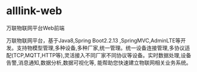 # alllink-web
万联物联网平台Web前端

万联物联网平台，基于Java8,Spring Boot2.2.13 ,SpringMVC,AdminLTE等开发。支持物模型管理,多种设备,多种厂家,统一管理。统一设备连接管理,多协议适配(TCP,MQTT,HTTP等),灵活接入不同厂家不同协议等设备。实时数据处理,设备告警,消息通知,数据分析,数据可视化等, 能帮助您快速建立物联网相关业务系统。
